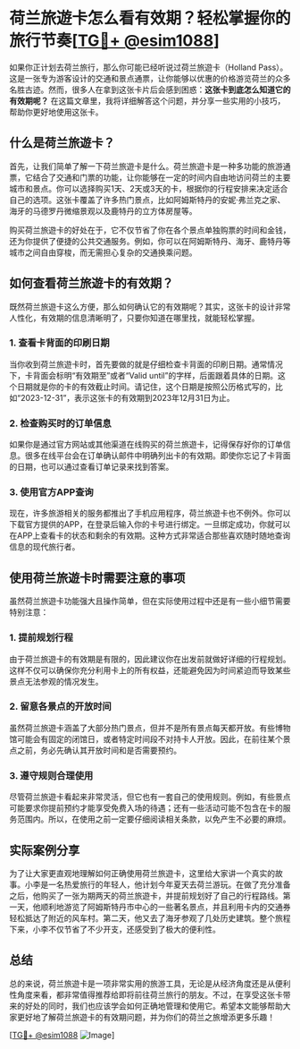 # 荷兰旅遊卡怎么看有效期？轻松掌握你的旅行节奏[[TG💪+ @esim1088](https://t.me/s/esim1088)]

如果你正计划去荷兰旅行，那么你可能已经听说过荷兰旅遊卡（Holland Pass）。这是一张专为游客设计的交通和景点通票，让你能够以优惠的价格游览荷兰的众多名胜古迹。然而，很多人在拿到这张卡片后会感到困惑：**这张卡到底怎么知道它的有效期呢？** 在这篇文章里，我将详细解答这个问题，并分享一些实用的小技巧，帮助你更好地使用这张卡。

## 什么是荷兰旅遊卡？

首先，让我们简单了解一下荷兰旅遊卡是什么。荷兰旅遊卡是一种多功能的旅游通票，它结合了交通和门票的功能，让你能够在一定的时间内自由地访问荷兰的主要城市和景点。你可以选择购买1天、2天或3天的卡，根据你的行程安排来决定适合自己的选项。这张卡覆盖了许多热门景点，比如阿姆斯特丹的安妮·弗兰克之家、海牙的马德罗丹微缩景观以及鹿特丹的立方体房屋等。

购买荷兰旅遊卡的好处在于，它不仅节省了你在各个景点单独购票的时间和金钱，还为你提供了便捷的公共交通服务。例如，你可以在阿姆斯特丹、海牙、鹿特丹等城市之间自由穿梭，而无需担心复杂的交通换乘问题。

## 如何查看荷兰旅遊卡的有效期？

既然荷兰旅遊卡这么方便，那么如何确认它的有效期呢？其实，这张卡的设计非常人性化，有效期的信息清晰明了，只要你知道在哪里找，就能轻松掌握。

### 1. 查看卡背面的印刷日期

当你收到荷兰旅遊卡时，首先要做的就是仔细检查卡背面的印刷日期。通常情况下，卡背面会标明“有效期至”或者“Valid until”的字样，后面跟着具体的日期。这个日期就是你的卡的有效截止时间。请记住，这个日期是按照公历格式写的，比如“2023-12-31”，表示这张卡的有效期到2023年12月31日为止。

### 2. 检查购买时的订单信息

如果你是通过官方网站或其他渠道在线购买的荷兰旅遊卡，记得保存好你的订单信息。很多在线平台会在订单确认邮件中明确列出卡的有效期。即使你忘记了卡背面的日期，也可以通过查看订单记录来找到答案。

### 3. 使用官方APP查询

现在，许多旅游相关的服务都推出了手机应用程序，荷兰旅遊卡也不例外。你可以下载官方提供的APP，在登录后输入你的卡号进行绑定。一旦绑定成功，你就可以在APP上查看卡的状态和剩余的有效期。这种方式非常适合那些喜欢随时随地查询信息的现代旅行者。

## 使用荷兰旅遊卡时需要注意的事项

虽然荷兰旅遊卡功能强大且操作简单，但在实际使用过程中还是有一些小细节需要特别注意：

### 1. 提前规划行程

由于荷兰旅遊卡的有效期是有限的，因此建议你在出发前就做好详细的行程规划。这样不仅可以确保你充分利用卡上的所有权益，还能避免因为时间紧迫而导致某些景点无法参观的情况发生。

### 2. 留意各景点的开放时间

虽然荷兰旅遊卡涵盖了大部分热门景点，但并不是所有景点每天都开放。有些博物馆可能会有固定的闭馆日，或者特定时间段不对持卡人开放。因此，在前往某个景点之前，务必先确认其开放时间和是否需要预约。

### 3. 遵守规则合理使用

尽管荷兰旅遊卡看起来非常灵活，但它也有一套自己的使用规则。例如，有些景点可能要求你提前预约才能享受免费入场的待遇；还有一些活动可能不包含在卡的服务范围内。所以，在使用之前一定要仔细阅读相关条款，以免产生不必要的麻烦。

## 实际案例分享

为了让大家更直观地理解如何正确使用荷兰旅遊卡，这里给大家讲一个真实的故事。小李是一名热爱旅行的年轻人，他计划今年夏天去荷兰游玩。在做了充分准备之后，他购买了一张为期两天的荷兰旅遊卡，并提前规划好了自己的行程路线。第一天，他顺利地游览了阿姆斯特丹市中心的一些著名景点，并且利用卡内的交通券轻松抵达了附近的风车村。第二天，他又去了海牙参观了几处历史建筑。整个旅程下来，小李不仅节省了不少开支，还感受到了极大的便利性。

## 总结

总的来说，荷兰旅遊卡是一项非常实用的旅游工具，无论是从经济角度还是从便利性角度来看，都非常值得推荐给即将前往荷兰旅行的朋友。不过，在享受这张卡带来的好处的同时，我们也应该学会如何正确地管理和使用它。希望本文能够帮助大家更好地了解荷兰旅遊卡的有效期问题，并为你们的荷兰之旅增添更多乐趣！

[[TG💪+ @esim1088](https://t.me/s/esim1088) ![Image](https://i.postimg.cc/4NQfJmqS/Snipaste-2025-05-13-00-14-12.png)]